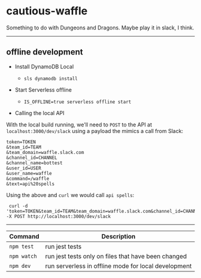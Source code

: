 # cautious-waffle
Something to do with Dungeons and Dragons. Maybe play it in slack, I think.

---

## offline development

- Install DynamoDB Local
  - `sls dynamodb install`

- Start Serverless offline
  - `IS_OFFLINE=true serverless offline start`

- Calling the local API

With the local build running, we'll need to `POST` to the API at `localhost:3000/dev/slack` using a payload the mimics a call from Slack:

```text
token=TOKEN
&team_id=TEAM
&team_domain=waffle.slack.com
&channel_id=CHANNEL
&channel_name=bottest
&user_id=USER
&user_name=waffle
&command=/waffle
&text=api%20spells
```

Using the above and `curl` we would call `api spells`:

```
 curl -d 'token=TOKEN&team_id=TEAM&team_domain=waffle.slack.com&channel_id=CHANNEL&channel_name=bottest&user_id=USER&user_name=waffle&command=/waffle&text=api%20spells' -X POST http://localhost:3000/dev/slack
```

---
| Command | Description |
| --- | --- |
| `npm test` | run jest tests |
| `npm watch`  | run jest tests only on files that have been changed |
| `npm dev` | run serverless in offline mode for local development |
